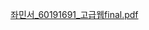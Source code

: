 [좌민서_60191691_고급웹final.pdf](https://github.com/user-attachments/files/15945363/_60191691_.final.pdf)
